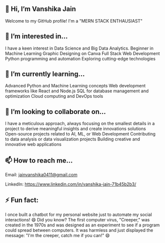 ## 👋 Hi, I’m Vanshika Jain
Welcome to my GitHub profile! I'm a "MERN STACK ENTHAUSIAST"

## 👀 I’m interested in...
I have a keen interest in Data Science and Big Data Analytics. 
Beginner in Machine Learning
Graphic Designing on Canva
Full Stack Web Development
Python programming and automation
Exploring cutting-edge technologies

## 🌱 I’m currently learning...
Advanced Python and Machine Learning concepts
Web development frameworks like React and Node.js
SQL for database management and optimization
Cloud computing and DevOps tools

## 💞️ I’m looking to collaborate on...
I have a meticulous approach, always focusing on the smallest details in a project to derive meaningful insights and create innovations solutions
Open-source projects related to AI, ML, or Web Development
Contributing to data analysis or data visualization projects
Building creative and innovative web applications

## 📫 How to reach me...
Email: jainvanshika0411@gmail.com

LinkedIn: https://www.linkedin.com/in/vanshika-jain-71b45b2b3/

## ⚡ Fun fact:
I once built a chatbot for my personal website just to automate my social interactions! 😄
Did you know? The first computer virus, "Creeper," was created in the 1970s and was designed as an experiment to see if a program could spread between computers. It was harmless and just displayed the message: "I'm the creeper, catch me if you can!" 😄
